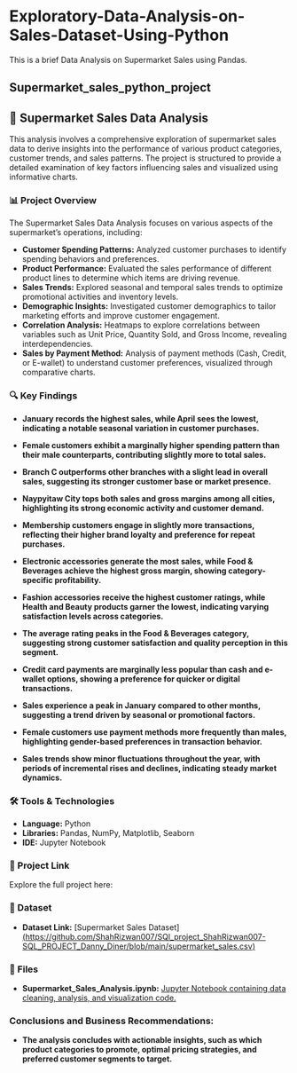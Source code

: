# Exploratory-Data-Analysis-on-Sales-Dataset-Using-Python
This is a brief Data Analysis on Supermarket Sales using Pandas.

## Supermarket_sales_python_project

## 🛒 Supermarket Sales Data Analysis

This analysis involves a comprehensive exploration of supermarket sales data to derive insights into the performance of various product categories, customer trends, and sales patterns. The project is structured to provide a detailed examination of key factors influencing sales and visualized using informative charts.

### 📊 Project Overview
The Supermarket Sales Data Analysis focuses on various aspects of the supermarket’s operations, including:

- **Customer Spending Patterns:** Analyzed customer purchases to identify spending behaviors and preferences.
- **Product Performance:** Evaluated the sales performance of different product lines to determine which items are driving revenue.
- **Sales Trends:** Explored seasonal and temporal sales trends to optimize promotional activities and inventory levels.
- **Demographic Insights:** Investigated customer demographics to tailor marketing efforts and improve customer engagement.
- **Correlation Analysis:** Heatmaps to explore correlations between variables such as Unit Price, Quantity Sold, and Gross Income, revealing interdependencies.
- **Sales by Payment Method:** Analysis of payment methods (Cash, Credit, or E-wallet) to understand customer preferences, visualized through comparative charts.


### 🔍 Key Findings

- **January records the highest sales, while April sees the lowest, indicating a notable seasonal variation in customer purchases.**

- **Female customers exhibit a marginally higher spending pattern than their male counterparts, contributing slightly more to total sales.**

- **Branch C outperforms other branches with a slight lead in overall sales, suggesting its stronger customer base or market presence.**

- **Naypyitaw City tops both sales and gross margins among all cities, highlighting its strong economic activity and customer demand.**

- **Membership customers engage in slightly more transactions, reflecting their higher brand loyalty and preference for repeat purchases.**

- **Electronic accessories generate the most sales, while Food & Beverages achieve the highest gross margin, showing category-specific profitability.**

- **Fashion accessories receive the highest customer ratings, while Health and Beauty products garner the lowest, indicating varying satisfaction levels across categories.**

- **The average rating peaks in the Food & Beverages category, suggesting strong customer satisfaction and quality perception in this segment.**

- **Credit card payments are marginally less popular than cash and e-wallet options, showing a preference for quicker or digital transactions.**

- **Sales experience a peak in January compared to other months, suggesting a trend driven by seasonal or promotional factors.**

- **Female customers use payment methods more frequently than males, highlighting gender-based preferences in transaction behavior.**

- **Sales trends show minor fluctuations throughout the year, with periods of incremental rises and declines, indicating steady market dynamics.**



### 🛠️ Tools & Technologies
- **Language:** Python
- **Libraries:** Pandas, NumPy, Matplotlib, Seaborn
- **IDE:** Jupyter Notebook

### 🚀 Project Link
Explore the full project here:

### 📂 Dataset
- **Dataset Link:** [Supermarket Sales Dataset][(https://github.com/ShahRizwan007/SQl_project_ShahRizwan007-SQL_PROJECT_Danny_Diner/blob/main/supermarket_sales.csv)](https://www.kaggle.com/datasets/aungpyaeap/supermarket-sales?select=supermarket_sales+-+Sheet1.csv)

### 📂 Files
- **Supermarket_Sales_Analysis.ipynb:** [Jupyter Notebook containing data cleaning, analysis, and visualization code.](http://localhost:8888/notebooks/Downloads/Shah%20Rizwan/Python%20data%20analyst%20project/Supermarket%20sales/Supermarket%20sales.ipynb)


### Conclusions and Business Recommendations:
- **The analysis concludes with actionable insights, such as which product categories to promote, optimal pricing strategies, and preferred customer segments to target.**
